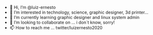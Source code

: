 - 👋 Hi, I’m @luiz-ernesto
- 👀 I’m interested in technology, science, graphic designer, 3d printer...
- 🌱 I’m currently learning graphic designer and linux system admin
- 💞️ I’m looking to collaborate on ... i don´t know, sorry!
- 📫 How to reach me ... twitter/luizernesto2020

<!---
luiz-ernesto/luiz-ernesto is a ✨ special ✨ repository because its `README.md` (this file) appears on your GitHub profile.
You can click the Preview link to take a look at your changes.
--->
